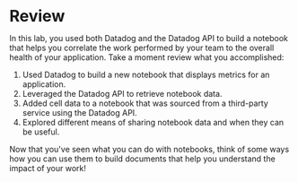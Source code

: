 <h1 style="max-width: 75vw; display: block; margin: auto">Review</h1>

In this lab, you used both Datadog and the Datadog API to build a notebook that helps you correlate the work performed by your team to the overall health of your application. Take a moment review what you accomplished:

1. Used Datadog to build a new notebook that displays metrics for an application.
1. Leveraged the Datadog API to retrieve notebook data.
1. Added cell data to a notebook that was sourced from a third-party service using the Datadog API.
1. Explored different means of sharing notebook data and when they can be useful.

Now that you've seen what you can do with notebooks, think of some ways how you can use them to build documents that help you understand the impact of your work!

